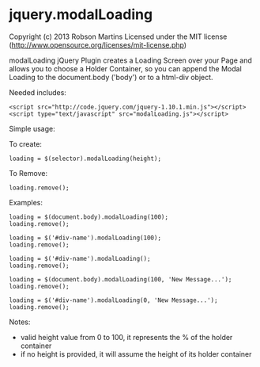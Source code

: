 jquery.modalLoading
===================

Copyright (c) 2013 Robson Martins Licensed under the MIT license (http://www.opensource.org/licenses/mit-license.php)

modalLoading jQuery Plugin creates a Loading Screen over your Page and allows you to choose a Holder Container, so you can append the Modal Loading to the document.body ('body') or to a html-div object.

Needed includes:

	<script src="http://code.jquery.com/jquery-1.10.1.min.js"></script>
	<script type="text/javascript" src="modalLoading.js"></script>

Simple usage:

To create:
	
	loading = $(selector).modalLoading(height);
	
To Remove:
	
	loading.remove();
 
Examples:

	loading = $(document.body).modalLoading(100);
	loading.remove();

	loading = $('#div-name').modalLoading(100);
	loading.remove();

	loading = $('#div-name').modalLoading();
	loading.remove();

	loading = $(document.body).modalLoading(100, 'New Message...');
	loading.remove();

	loading = $('#div-name').modalLoading(0, 'New Message...');
	loading.remove();

Notes:
- valid height value from 0 to 100, it represents the % of the holder container
- if no height is provided, it will assume the height of its holder container
